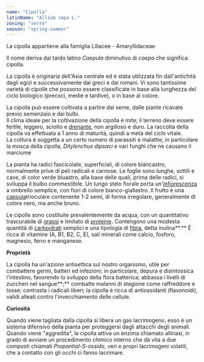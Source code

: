 ```yaml
---
name: "Cipolla"
latinName: "Allium cepa L."
zoning: "serra"
season: "spring-summer"
---
```


La cipolla appartiene alla famiglia Liliacee - Amaryllidaceae

Il nome deriva dal tardo latino *Caepula* diminutivo di *caepa* che
significa cipolla.

La cipolla è originaria dell'Asia centrale ed è stata utilizzata fin
dall'antichità dagli egizi e successivamente dai greci e dai romani. Vi
sono tantissime varietà di cipolle che possono essere classificate in
base alla lunghezza del ciclo biologico (precoci, medie e tardive), o in
base al colore.

La cipolla può essere coltivata a partire dal seme, dalle piante
ricavate previo semenzaio e dai bulbi.\
Il clima ideale per la coltivazione della cipolla è mite; il terreno
deve essere fertile, leggero, sciolto e
[drenante](https://www.my-personaltrainer.it/integratori/tisana-drenante.html),
non argilloso e duro. La raccolta della cipolla va effettuata a
1 anno di maturità, quindi a metà del ciclo vitale.\
La coltura è soggetta a un certo numero di parassiti e malattie, in
particolare la mosca della cipolla, *Ditylenchus dipsaci* e vari funghi
che ne causano il marciume

La pianta ha radici fascicolate, superficiali, di colore biancastro,
normalmente prive di peli radicali e carnose. Le foglie sono lunghe,
sottili e cave, di color verde bluastro, alla base delle quali, prima
delle radici, si sviluppa il bulbo commestibile. Un lungo stelo fiorale
porta
un\'[infiorescenza](https://it.wikipedia.org/wiki/Infiorescenza)
a ombrello semplice, con fiori di colore bianco-giallastro. Il frutto è
una
[capsula](https://it.wikipedia.org/wiki/Capsula_(botanica))trioculare
contenente 1-2 semi, di forma irregolare, generalmente di colore nero,
ma anche bruno.

Le cipolle sono costituite prevalentemente da acqua, con un
quantitativo trascurabile di
[grassi](https://smartfood.ieo.it/nutrizione-e-salute/nutrienti/lipidi-grassi/)
e limitato di
[proteine](https://smartfood.ieo.it/nutrizione-e-salute/nutrienti/proteine-aminoacidi/)**.**
Contengono una modesta quantità di
[carboidrati](https://smartfood.ieo.it/nutrizione-e-salute/nutrienti/carboidrati-glucidi-zuccheri/)
semplici e una tipologia di
[fibra](https://smartfood.ieo.it/nutrizione-e-salute/nutrienti/fibra-alimentare/),
detta inulina**.** È ricca di vitamine (A, B1, B2, C,
E), sali minerali come calcio, fosforo, magnesio, ferro e manganese.

**Proprietà**

La cipolla ha un\'azione antisettica sul nostro organismo,
utile per combattere germi, batteri ed infezioni; in particolare, depura
e disintossica l\'intestino, favorendo lo sviluppo della flora
batterica; abbassa i livelli di zuccheri nel sangue**;**
combatte malanni di stagione come raffreddore e tosse; contrasta i
radicali liberi; la cipolla è ricca di antiossidanti (flavonoidi),
validi alleati contro l\'invecchiamento delle cellule.

**Curiosità**

Quando viene tagliata dalla cipolla si libera un gas lacrimogeno, esso
è un sistema difensivo della pianta per proteggersi dagli
attacchi degli animali. Quando viene "aggredita", la cipolla
attiva un enzima chiamato allinasi, in grado di
avviare un procedimento chimico interno che dà vita a
due composti chiamati *Propantial-S-ossido*, veri e
propri lacrimogeni volatili, che a contatto con gli occhi ci
fanno lacrimare.
